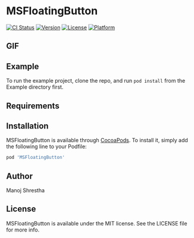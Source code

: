 # MSFloatingButton

[![CI Status](http://img.shields.io/travis/manojshrestha/MSFloatingButton.svg?style=flat)](https://travis-ci.org/manojshrestha/MSFloatingButton)
[![Version](https://img.shields.io/cocoapods/v/MSFloatingButton.svg?style=flat)](http://cocoapods.org/pods/MSFloatingButton)
[![License](https://img.shields.io/cocoapods/l/MSFloatingButton.svg?style=flat)](http://cocoapods.org/pods/MSFloatingButton)
[![Platform](https://img.shields.io/cocoapods/p/MSFloatingButton.svg?style=flat)](http://cocoapods.org/pods/MSFloatingButton)

## GIF
<a href="https://github.com/manojshrestha/MSFloatingButton/blob/master/MSDemo.gif" title="MSFloatingButtonDemoGif"/></a>

## Example

To run the example project, clone the repo, and run `pod install` from the Example directory first.

## Requirements

## Installation

MSFloatingButton is available through [CocoaPods](http://cocoapods.org). To install
it, simply add the following line to your Podfile:

```ruby
pod 'MSFloatingButton'
```

## Author

Manoj Shrestha

## License

MSFloatingButton is available under the MIT license. See the LICENSE file for more info.
